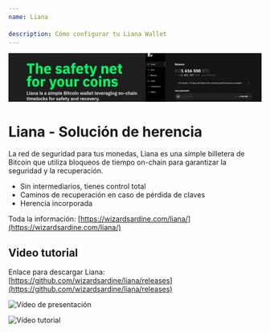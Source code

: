```yaml
---
name: Liana

description: Cómo configurar tu Liana Wallet
---
```


![cover](assets/cover.jpeg)

# Liana - Solución de herencia

La red de seguridad para tus monedas, Liana es una simple billetera de Bitcoin que utiliza bloqueos de tiempo on-chain para garantizar la seguridad y la recuperación.

- Sin intermediarios, tienes control total
- Caminos de recuperación en caso de pérdida de claves
- Herencia incorporada

Toda la información: [https://wizardsardine.com/liana/](https://wizardsardine.com/liana/)

## Video tutorial

Enlace para descargar Liana: [https://github.com/wizardsardine/liana/releases](https://github.com/wizardsardine/liana/releases)

![Vídeo de presentación](https://youtu.be/siuLmQo1lM8)

![Vídeo tutorial](https://youtu.be/JrG4WMVPZDQ)

